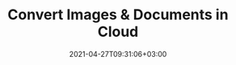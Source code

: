 ---
############################# Static ############################
layout: "product"
date: 2021-04-27T09:31:06+03:00
draft: false

############################# Head ############################
head_title: "Document & Image Conversion SDKs & REST API"
head_description: "Document Conversion REST API & Cloud SDKs for .NET, Java, PHP, Ruby or cURL commands for REST APIs. Annotate PDF, Word, Excel, PPT, HTML, Image, CAD etc."

############################# Header ############################
title: "Convert Images & Documents in Cloud"
description: "Convert image and documents using cloud SDKs for .NET, Java, PHP, Python, Ruby, Node.js. Use cURL commands to call document conversion REST APIs"

############################# APIs ###############################
apis:
  enable: true

  api:
    # api loop
    - title: "GroupDocs.Conversion Cloud SDKs Include"
      
      api_product:
        # api_product loop
        - link: "/conversion/curl/"
          img_alt: "GroupDocs.Conversion Cloud for cURL"
          image: "/sdk/272x272/groupdocs_conversion-for-curl.webp"
          product: "GroupDocs.Conversion"
          platform: "cURL"
          content: "Use cURL to send requests to Document Conversion REST API and convert documents to or from a format of your choice. "

        # api_product loop
        - link: "/conversion/net/"
          img_alt: "GroupDocs.Conversion Cloud SDK for .NET"
          image: "/sdk/272x272/groupdocs_conversion-for-net.webp"
          product: "GroupDocs.Conversion"
          platform: "Cloud SDK for .NET"
          content: "SDK for .NET to help you easily integrate your application with the conversion services provided by our cloud conversion API."

          # api_product loop
        - link: "/conversion/java/"
          img_alt: "GroupDocs.Conversion Cloud SDK for Java"
          image: "/sdk/272x272/groupdocs_conversion-for-java.webp"
          product: "GroupDocs.Conversion"
          platform: "Cloud SDK for Java"
          content: "SDK for java to add the ability to convert documents quickly for a multitude of file formats."

    # api loop
    - api_product:
        # api_product loop
        - link: "/conversion/php/"
          img_alt: "GroupDocs.Conversion Cloud SDK for PHP"
          image: "/sdk/272x272/groupdocs_conversion-for-php.webp"
          product: "GroupDocs.Conversion"
          platform: "Cloud SDK for PHP"
          content: "Convert documents to and from a number of document formats using the Cloud SDK for PHP."

        # api_product loop
        - link: "/conversion/python/"
          img_alt: "GroupDocs.Conversion Cloud SDK for Python"
          image: "/sdk/272x272/groupdocs_conversion-for-python.webp"
          product: "GroupDocs.Conversion"
          platform: "Cloud SDK for Python"
          content: "Add the functionality to convert documents with your applications using our SDK for Python."

          
          # api_product loop
        - link: "/conversion/ruby/"
          img_alt: "GroupDocs.Conversion Cloud SDK for Ruby"
          image: "/sdk/272x272/groupdocs_conversion-for-ruby.webp"
          product: "GroupDocs.Conversion"
          platform: "Cloud SDK for Ruby"
          content: "SDK for Ruby to convert a variety of document formats in your application."


    # api loop
    - api_product:
        # api_product loop
        - link: "/conversion/nodejs/"
          img_alt: "GroupDocs.Conversion Cloud SDK for Node.js"
          image: "/sdk/272x272/groupdocs_conversion-for-node.webp"
          product: "GroupDocs.Conversion"
          platform: "Cloud SDK for Node.js"
          content: "SDK for Node.js to easily incorporate our cloud based document conversion API in your application."

        # api_product loop
        - link: "/conversion/android/"
          img_alt: "GroupDocs.Conversion Cloud SDK for Android"
          image: "/sdk/272x272/groupdocs_conversion-for-android.webp"
          product: "GroupDocs.Conversion"
          platform: "Cloud SDK for Android"
          content: "Convert documents easily with Android SDK for our cloud based document conversion API incorporated in your application."

       

    

############################# Back to top ###############################
back_to_top:
  enable: true
---